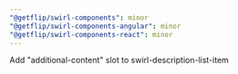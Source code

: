 ```yaml
---
"@getflip/swirl-components": minor
"@getflip/swirl-components-angular": minor
"@getflip/swirl-components-react": minor
---
```


Add "additional-content" slot to swirl-description-list-item
